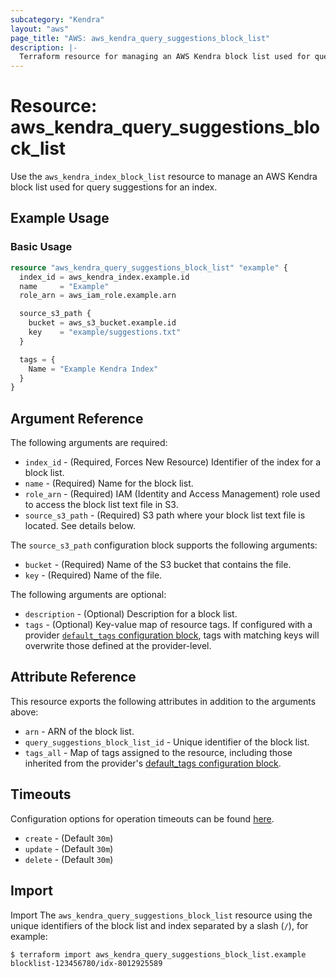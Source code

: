 ```yaml
---
subcategory: "Kendra"
layout: "aws"
page_title: "AWS: aws_kendra_query_suggestions_block_list"
description: |-
  Terraform resource for managing an AWS Kendra block list used for query suggestions for an index
---
```


# Resource: aws_kendra_query_suggestions_block_list

Use the `aws_kendra_index_block_list` resource to manage an AWS Kendra block list used for query suggestions for an index.

## Example Usage

### Basic Usage

```terraform
resource "aws_kendra_query_suggestions_block_list" "example" {
  index_id = aws_kendra_index.example.id
  name     = "Example"
  role_arn = aws_iam_role.example.arn

  source_s3_path {
    bucket = aws_s3_bucket.example.id
    key    = "example/suggestions.txt"
  }

  tags = {
    Name = "Example Kendra Index"
  }
}
```

## Argument Reference

The following arguments are required:

* `index_id` - (Required, Forces New Resource) Identifier of the index for a block list.
* `name` - (Required) Name for the block list.
* `role_arn` - (Required) IAM (Identity and Access Management) role used to access the block list text file in S3.
* `source_s3_path` - (Required) S3 path where your block list text file is located. See details below.

The `source_s3_path` configuration block supports the following arguments:

* `bucket` - (Required) Name of the S3 bucket that contains the file.
* `key` - (Required) Name of the file.

The following arguments are optional:

* `description` - (Optional) Description for a block list.
* `tags` - (Optional) Key-value map of resource tags. If configured with a provider [`default_tags` configuration block](https://registry.terraform.io/providers/hashicorp/aws/latest/docs#default_tags-configuration-block), tags with matching keys will overwrite those defined at the provider-level.

## Attribute Reference

This resource exports the following attributes in addition to the arguments above:

* `arn` - ARN of the block list.
* `query_suggestions_block_list_id` - Unique identifier of the block list.
* `tags_all` - Map of tags assigned to the resource, including those inherited from the provider's [default_tags configuration block](https://registry.terraform.io/providers/hashicorp/aws/latest/docs#default_tags-configuration-block).

## Timeouts

Configuration options for operation timeouts can be found [here](https://developer.hashicorp.com/terraform/language/resources/syntax#operation-timeouts).

* `create` - (Default `30m`)
* `update` - (Default `30m`)
* `delete` - (Default `30m`)

## Import

Import The `aws_kendra_query_suggestions_block_list` resource using the unique identifiers of the block list and index separated by a slash (`/`), for example:

```
$ terraform import aws_kendra_query_suggestions_block_list.example blocklist-123456780/idx-8012925589
```

